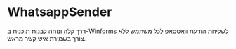 # WhatsappSender
דרך קלה ונוחה לבנות תוכנית ב-Winforms לשליחת הודעת וואטסאפ לכל משתמש ללא צורך בשמירת איש קשר מראש.
